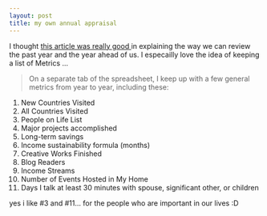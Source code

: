 ```yaml
---
layout: post
title: my own annual appraisal
---
```


I thought [this article was really good ](http://chrisguillebeau.com/3x5/how-to-conduct-your-own-annual-review/)in explaining the way we can review the past year and the year ahead of us. I especailly love the idea of keeping a list of Metrics ...

> On a separate tab of the spreadsheet, I keep up with a few general metrics from year to year, including these:

1. New Countries Visited
2. All Countries Visited
3. People on Life List
4. Major projects accomplished
5. Long-term savings
6. Income sustainability formula (months)
7. Creative Works Finished
8. Blog Readers
9. Income Streams
10. Number of Events Hosted in My Home
11. Days I talk at least 30 minutes with spouse, significant other, or children

yes i like #3 and #11... for the people who are important in our lives :D
